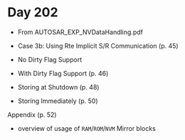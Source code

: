 # Day 202

* From AUTOSAR\_EXP\_NVDataHandling.pdf

* Case 3b: Using Rte Implicit S/R Communication (p. 45)
* No Dirty Flag Support
* With Dirty Flag Support (p. 46)
* Storing at Shutdown (p. 48)
* Storing Immediately (p. 50)

Appendix (p. 52)
* overview of usage of `RAM`/`ROM`/`NVM` Mirror blocks
